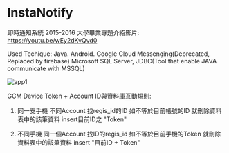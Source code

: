 # InstaNotify

即時通知系統
2015-2016
大學畢業專題介紹影片:
https://youtu.be/wEy2dKvQvd0

Used Techique:
Java. Android. Google Cloud Messenging(Deprecated, Replaced by firebase)
Microsoft SQL Server, JDBC(Tool that enable JAVA communicate with MSSQL)
               
![app1](http://imgur.com/eAh7U77, "App Screenshot 1")

GCM Device Token + Account ID與資料庫互動規則:
1) 同一支手機 不同Account
    找regis_id的ID
    如不等於目前帳號的ID
    就刪除資料表中的該筆資料
    insert目前ID之 "Token"

2) 不同手機 同一個Account
    找ID的regis_id
    如不等於目前手機的Token
    就刪除資料表中的該筆資料
    insert "目前ID + Token"
